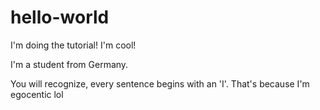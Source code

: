 # hello-world
I'm doing the tutorial! I'm cool!

I'm a student from Germany.

You will recognize, every sentence begins with an 'I'.
That's because I'm egocentic lol
